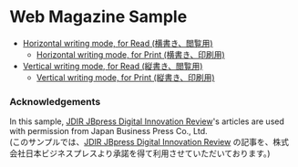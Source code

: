 # Web Magazine Sample

* [Horizontal writing mode, for Read (横書き、閲覧用)](https://vivliostyle.github.io/vivliostyle.js/viewer/vivliostyle-viewer.html#b=../samples/webmag/index.html&style=../samples/webmag/css/viv-style-h.css)
  * [Horizontal writing mode, for Print (横書き、印刷用)](https://vivliostyle.github.io/vivliostyle.js/viewer/vivliostyle-viewer.html#b=../samples/webmag/index.html&style=../samples/webmag/css/viv-print-h.css&renderAllPages=true)
* [Vertical writing mode, for Read (縦書き、閲覧用)](https://vivliostyle.github.io/vivliostyle.js/viewer/vivliostyle-viewer.html#b=../samples/webmag/index.html&style=../samples/webmag/css/viv-style-v.css)
  * [Vertical writing mode, for Print (縦書き、印刷用)](https://vivliostyle.github.io/vivliostyle.js/viewer/vivliostyle-viewer.html#b=../samples/webmag/index.html&style=../samples/webmag/css/viv-print-v.css&renderAllPages=true)

### Acknowledgements

In this sample, [JDIR JBpress Digital Innovation Review](http://jbpress.ismedia.jp/feature/jdir)'s articles are used with permission from Japan Business Press Co., Ltd.  
(このサンプルでは、[JDIR JBpress Digital Innovation Review](http://jbpress.ismedia.jp/feature/jdir) の記事を、株式会社日本ビジネスプレスより承諾を得て利用させていただいております。)
